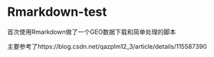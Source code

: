 # Rmarkdown-test
首次使用Rmarkdown做了一个GEO数据下载和简单处理的脚本

主要参考了https://blog.csdn.net/qazplm12_3/article/details/115587390
